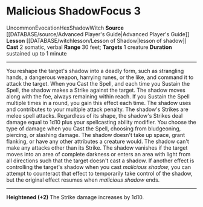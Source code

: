 ﻿---
actions: '[two-actions]'
area: null
bloodline: null
component:
- Somatic
- Verbal
cost: null
deity: null
domain: null
duration: sustained up to 1 minute
element: null
heighten: '+2'
heighten_level: 3, 5, 7, 9
id: '800'
lesson: '[[DATABASE/witchlesson/Lesson of Shadow|Lesson of Shadow]]'
level: '3'
mystery: null
name: Malicious Shadow
patron_theme: null
range: 30 feet
rarity: Uncommon
requirement: null
rus_type_level: null
saving_throw: null
school: Evocation
source: '[[DATABASE/source/Advanced Player''s Guide|Advanced Player''s Guide]]'
target: 1 creature
tradition: null
trait:
- '[[DATABASE/trait/Evocation|Evocation]]'
- '[[DATABASE/trait/Hex|Hex]]'
- '[[DATABASE/trait/Shadow|Shadow]]'
- '[[DATABASE/trait/Uncommon|Uncommon]]'
- '[[DATABASE/trait/Witch|Witch]]'
trigger: null
type: Focus

---
# Malicious Shadow<span class="item-type">Focus 3</span>

<span class="trait-uncommon item-trait">Uncommon</span><span class="item-trait">Evocation</span><span class="item-trait">Hex</span><span class="item-trait">Shadow</span><span class="item-trait">Witch</span>
**Source** [[DATABASE/source/Advanced Player's Guide|Advanced Player's Guide]] 
**Lesson** [[DATABASE/witchlesson/Lesson of Shadow|lesson of shadow]]
**Cast** <span class="action-icon">2</span> somatic, verbal
**Range** 30 feet; **Targets** 1 creature
**Duration** sustained up to 1 minute

---
You reshape the target's shadow into a deadly form, such as strangling hands, a dangerous weapon, harrying runes, or the like, and command it to attack the target. When you Cast the Spell, and each time you Sustain the Spell, the shadow makes a Strike against the target. The shadow moves along with the foe, always remaining within reach. If you Sustain the Spell multiple times in a round, you gain this effect each time. The shadow uses and contributes to your multiple attack penalty.
 The shadow's Strikes are melee spell attacks. Regardless of its shape, the shadow's Strikes deal damage equal to 1d10 plus your spellcasting ability modifier. You choose the type of damage when you Cast the Spell, choosing from bludgeoning, piercing, or slashing damage. The shadow doesn't take up space, grant flanking, or have any other attributes a creature would. The shadow can't make any attacks other than its Strike.
 The shadow vanishes if the target moves into an area of complete darkness or enters an area with light from all directions such that the target doesn't cast a shadow. If another effect is controlling the target's shadow when you cast _malicious shadow_, you can attempt to counteract that effect to temporarily take control of the shadow, but the original effect resumes when _malicious shadow_ ends.

---
**Heightened (+2)** The Strike damage increases by 1d10.